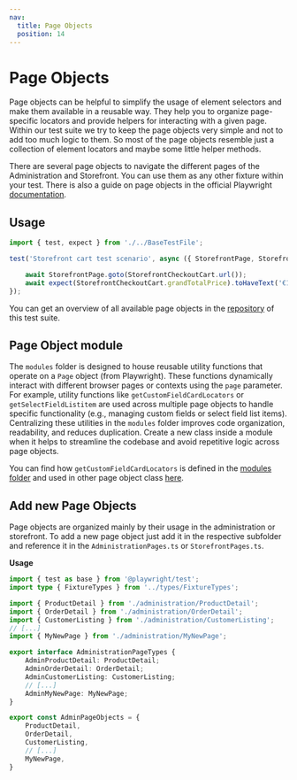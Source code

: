 ```yaml
---
nav:
  title: Page Objects
  position: 14
---
```


# Page Objects

Page objects can be helpful to simplify the usage of element selectors and make them available in a reusable way. They help you to organize page-specific locators and provide helpers for interacting with a given page. Within our test suite we try to keep the page objects very simple and not to add too much logic to them. So most of the page objects resemble just a collection of element locators and maybe some little helper methods.

There are several page objects to navigate the different pages of the Administration and Storefront. You can use them as any other fixture within your test. There is also a guide on page objects in the official Playwright [documentation](https://playwright.dev/docs/pom).

## Usage

```TypeScript
import { test, expect } from './../BaseTestFile';

test('Storefront cart test scenario', async ({ StorefrontPage, StorefrontCheckoutCart }) => {

    await StorefrontPage.goto(StorefrontCheckoutCart.url());
    await expect(StorefrontCheckoutCart.grandTotalPrice).toHaveText('€100.00*');
});
```

You can get an overview of all available page objects in the [repository](https://github.com/shopware/acceptance-test-suite/tree/trunk/src/page-objects) of this test suite.

## Page Object module

The `modules` folder is designed to house reusable utility functions that operate on a `Page` object (from Playwright). These functions dynamically interact with different browser pages or contexts using the `page` parameter.
For example, utility functions like `getCustomFieldCardLocators` or `getSelectFieldListitem` are used across multiple page objects to handle specific functionality (e.g., managing custom fields or select field list items). Centralizing these utilities in the `modules` folder improves code organization, readability, and reduces duplication.
Create a new class inside a module when it helps to streamline the codebase and avoid repetitive logic across page objects.

You can find how `getCustomFieldCardLocators` is defined in the [modules folder](./src/page-objects/administration/modules/CustomFieldCard.ts) and used in other page object class [here](./src/page-objects/administration/ProductDetail.ts).

## Add new Page Objects

Page objects are organized mainly by their usage in the administration or storefront. To add a new page object just add it in the respective subfolder and reference it in the `AdministrationPages.ts` or `StorefrontPages.ts`.

**Usage**

```TypeScript
import { test as base } from '@playwright/test';
import type { FixtureTypes } from '../types/FixtureTypes';

import { ProductDetail } from './administration/ProductDetail';
import { OrderDetail } from './administration/OrderDetail';
import { CustomerListing } from './administration/CustomerListing';
// [...]
import { MyNewPage } from './administration/MyNewPage';

export interface AdministrationPageTypes {
    AdminProductDetail: ProductDetail;
    AdminOrderDetail: OrderDetail;
    AdminCustomerListing: CustomerListing;
    // [...]
    AdminMyNewPage: MyNewPage;
}

export const AdminPageObjects = {
    ProductDetail,
    OrderDetail,
    CustomerListing,
    // [...]
    MyNewPage,
}
```
